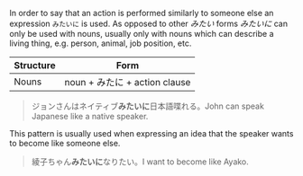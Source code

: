 In order to say that an action is performed similarly to someone else an expression `みたいに` is used. As opposed to other *みたい* forms *みたいに* can only be used with nouns, usually only with nouns which can describe a living thing, e.g. person, animal, job position, etc.

|Structure|Form|
|-|-|
|Nouns|noun + みたに + action clause|

>ジョンさんはネイティブ**みたいに**日本語喋れる。John can speak Japanese like a native speaker.

This pattern is usually used when expressing an idea that the speaker wants to become like someone else.
>綾子ちゃん**みたいに**なりたい。I want to become like Ayako.